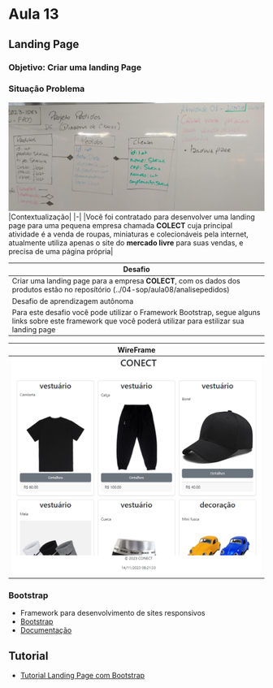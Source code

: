 # Aula 13
## Landing Page
### Objetivo: Criar uma landing Page

### Situação Problema
![Lousa](./lousa.jpg)
|Contextualização|
|-|
|Você foi contratado para desenvolver uma landing page para uma pequena empresa chamada **COLECT** cuja principal atividade é a venda de roupas, miniaturas e colecionáveis pela internet, atualmente utiliza apenas o site do **mercado livre** para suas vendas, e precisa de uma página própria|

|Desafio|
|-|
|Criar uma landing page para a empresa **COLECT**, com os dados dos produtos estão no reposítório (../04-sop/aula08/analisepedidos)|
|Desafio de aprendizagem autônoma|
|Para este desafio você pode utilizar o Framework Bootstrap, segue alguns links sobre este framework que você poderá utilizar para estilizar sua landing page|

|WireFrame|
|-|
|![WireFrame](./wireframe.png)|

### Bootstrap
- Framework para desenvolvimento de sites responsivos
- [Bootstrap](https://getbootstrap.com/)
- [Documentação](https://getbootstrap.com/docs/4.5/getting-started/introduction/)

## Tutorial
- [Tutorial Landing Page com Bootstrap](./tutorial_bootstrap.md)